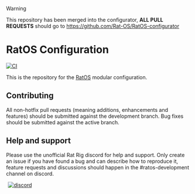 > [!WARNING]
> This repository has been merged into the configurator, **ALL PULL REQUESTS** should go to https://github.com/Rat-OS/RatOS-configurator

# RatOS Configuration
[![CI](https://github.com/Rat-OS/RatOS-configuration/actions/workflows/ConfiguratorTests.yml/badge.svg)](https://github.com/Rat-OS/RatOS-configuration/actions/workflows/ConfiguratorTests.yml)

This is the repository for the [RatOS](https://os.ratrig.com) modular configuration.

## Contributing

All non-hotfix pull requests (meaning additions, enhancements and features) should be submitted against the development branch.
Bug fixes should be submitted against the active branch.

## Help and support

Please use the unofficial Rat Rig discord for help and support. Only create an issue if you have found a bug and can describe how to reproduce it, feature requests and discussions should happen in the #ratos-development channel on discord.

<a href="http://discord.gg/ratrig" target="_blank" rel="noopener noreferrer" style="margin-left: 5px;"><img src="https://img.shields.io/discord/582187371529764864?color=%235865F2&amp;label=discord&amp;logo=discord&amp;logoColor=white&amp;style=flat" alt="discord"></a>
